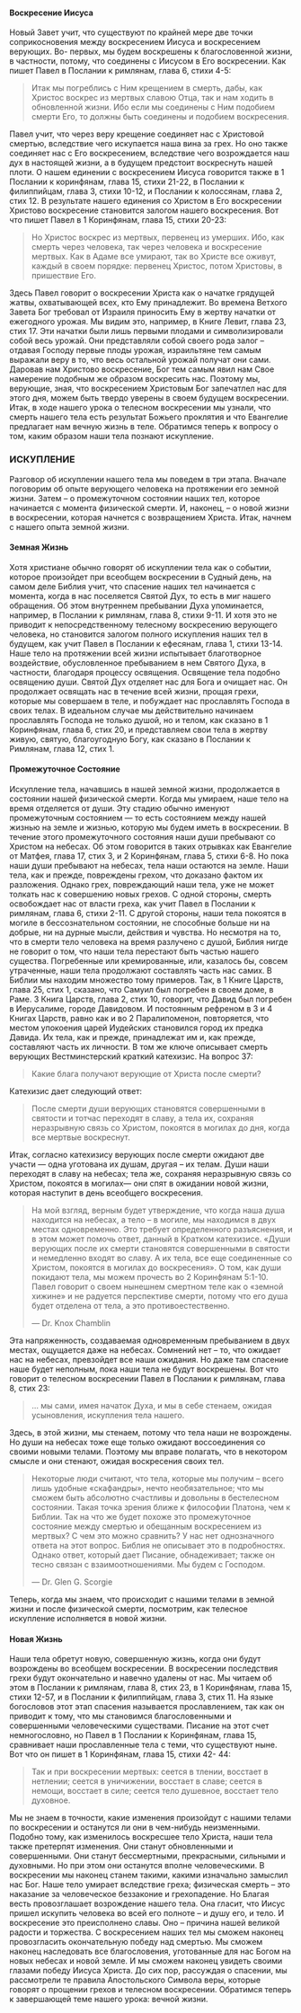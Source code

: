 #### Воскресение Иисуса
	
Новый Завет учит, что существуют по крайней мере две точки соприкосновения между воскресением Иисуса и воскресением верующих. Во- первых, мы будем воскрешены к благословенной жизни, в частности, потому, что соединены с Иисусом в Его воскресении.
Как пишет Павел в Послании к римлянам, глава 6, стихи 4-5:

> Итак мы погреблись с Ним крещением в смерть, дабы, как Христос воскрес из мертвых славою Отца, так и нам ходить в обновленной жизни. Ибо если мы соединены с Ним подобием смерти Его, то должны быть соединены и подобием воскресения.

Павел учит, что через веру крещение соединяет нас с Христовой смертью, вследствие чего искупается наша вина за грех. Но оно также соединяет нас с Его воскресением, вследствие чего возрождается наш дух в настоящей жизни, а в будущем предстоит воскреснуть нашей плоти. О нашем единении с воскресением Иисуса говорится также в 1 Послании к коринфянам, глава 15, стихи 21-22, в Послании к филиппийцам, глава 3, стихи 10-12, и Послании к колоссянам, глава 2, стих 12. В результате нашего единения со Христом в Его воскресении Христово воскресение становится залогом нашего воскресения.
Вот что пишет Павел в 1 Коринфянам, глава 15, стихи 20-23:

> Но Христос воскрес из мертвых, первенец из умерших. Ибо, как смерть через человека, так через человека и воскресение мертвых. Как в Адаме все умирают, так во Христе все оживут, каждый в своем порядке: первенец Христос, потом Христовы, в пришествие Его.

Здесь Павел говорит о воскресении Христа как о начатке грядущей жатвы, охватывающей всех, кто Ему принадлежит.
Во времена Ветхого Завета Бог требовал от Израиля приносить Ему в жертву начатки от ежегодного урожая. Мы видим это, например, в Книге Левит, глава 23, стих 17. Эти начатки были лишь первыми плодами и символизировали собой весь урожай. Они представляли собой своего рода залог – отдавая Господу первые плоды урожая, израильтяне тем самым выражали веру в то, что весь остальной урожай получат они сами. Даровав нам Христово воскресение, Бог тем самым явил нам Свое намерение подобным же образом воскресить нас. Поэтому мы, верующие, зная, что воскресением Христовым Бог запечатлел нас для этого дня, можем быть твердо уверены в своем будущем воскресении.
Итак, в ходе нашего урока о телесном воскресении мы узнали, что смерть нашего тела есть результат Божьего проклятия и что Евангелие предлагает нам вечную жизнь в теле. Обратимся теперь к вопросу о том, каким образом наши тела познают искупление.

### ИСКУПЛЕНИЕ
	
Разговор об искуплении нашего тела мы поведем в три этапа. Вначале поговорим об опыте верующего человека на протяжении его земной жизни. Затем – о промежуточном состоянии наших тел, которое начинается с момента физической смерти. И, наконец, – о новой жизни в воскресении, которая начнется с возвращением Христа. Итак, начнем с нашего опыта земной жизни.


#### Земная Жизнь

Хотя христиане обычно говорят об искуплении тела как о событии, которое произойдет при всеобщем воскресении в Судный день, на самом деле Библия учит, что спасение наших тел начинается с момента, когда в нас поселяется Святой Дух, то есть в миг нашего обращения. Об этом внутреннем пребывании Духа упоминается, например, в Послании к римлянам, глава 8, стихи 9-11. И хотя это не приводит к непосредственному телесному воскресению верующего человека, но становится залогом полного искупления наших тел в будущем, как учит Павел в Послании к ефесянам, глава 1, стихи 13-14.
Наше тело на протяжении всей жизни испытывает благотворное воздействие, обусловленное пребыванием в нем Святого Духа, в частности, благодаря процессу освящения. Освящение тела подобно освящению души. Святой Дух отделяет нас для Бога и очищает нас. Он продолжает освящать нас в течение всей жизни, прощая грехи, которые мы совершаем в теле, и побуждает нас прославлять Господа в своих телах. В идеальном случае мы действительно начинаем прославлять Господа не только душой, но и телом, как сказано в 1 Коринфянам, глава 6, стих 20, и представляем свои тела в жертву живую, святую, благоугодную Богу, как сказано в Послании к Римлянам, глава 12, стих 1.


#### Промежуточное Состояние

Искупление тела, начавшись в нашей земной жизни, продолжается в состоянии нашей физической смерти.
Когда мы умираем, наше тело на время отделяется от души. Эту стадию обычно именуют промежуточным состоянием — то есть состоянием между нашей жизнью на земле и жизнью, которую мы будем иметь в воскресении. В течение этого промежуточного состояния наши души пребывают со Христом на небесах. Об этом говорится в таких отрывках как Евангелие от Матфея, глава 17, стих 3, и 2 Коринфянам, глава 5, стихи 6-8.
Но пока наши души пребывают на небесах, тела наши остаются на земле. Наши тела, как и прежде, повреждены грехом, что доказано фактом их разложения. Однако грех, повреждающий наши тела, уже не может толкать нас к совершению новых грехов. С одной стороны, смерть освобождает нас от власти греха, как учит Павел в Послании к римлянам, глава 6, стихи 2-11. С другой стороны, наши тела покоятся в могиле в бессознательном состоянии, не способные больше ни на добрые, ни на дурные мысли, действия и чувства.
Но несмотря на то, что в смерти тело человека на время разлучено с душой, Библия нигде не говорит о том, что наши тела перестают быть частью нашего существа. Погребенные или кремированные, или, казалось бы, совсем утраченные, наши тела продолжают составлять часть нас самих. В Библии мы находим множество тому примеров. Так, в 1 Книге Царств, глава 25, стих 1, сказано, что Самуил был погребен в своем доме, в Раме. 3 Книга Царств, глава 2, стих 10, говорит, что Давид был погребен в Иерусалиме, городе Давидовом. И постоянным рефреном в 3 и 4 Книгах Царств, равно как и во 2 Паралипоменон, повторяется, что местом упокоения царей Иудейских становился город их предка Давида. Их тела, как и прежде, принадлежат им и, как прежде, составляют часть их личности.
В том же ключе описывает смерть верующих Вестминстерский краткий катехизис. На вопрос 37:

> Какие блага получают верующие от Христа после смерти?

Катехизис дает следующий ответ:

> После смерти души верующих становятся совершенными в святости и тотчас переходят в славу, а тела их, сохраняя неразрывную связь со Христом, покоятся в могилах до дня, когда все мертвые воскреснут.

Итак, согласно катехизису верующих после смерти ожидают две участи — одна уготована их душам, другая – их телам. Души наши переходят в славу на небесах; тела же, сохраняя неразрывную связь со Христом, покоятся в могилах— они спят в ожидании новой жизни, которая наступит в день всеобщего воскресения.

> На мой взгляд, верным будет утверждение, что когда наша душа находится на небесах, а тело – в могиле, мы находимся в двух местах одновременно. Это требует определенного разъяснения, и в этом может помочь ответ, данный в Кратком катехизисе. «Души верующих после их смерти становятся совершенными в святости и немедленно входят во славу. А их тела, все еще соединенные со Христом, покоятся в могилах до воскресения». О том, как души покидают тела, мы можем прочесть во 2 Коринфянам 5:1-10. Павел говорит о своем нынешнем смертном теле как о «земной хижине» и не радуется перспективе смерти, потому что его душа будет отделена от тела, а это противоестественно.
> 
> —	Dr. Knox Chamblin

Эта напряженность, создаваемая одновременным пребыванием в двух местах, ощущается даже на небесах. Сомнений нет – то, что ожидает нас на небесах, превзойдет все наши ожидания. Но даже там спасение наше будет неполным, пока наши тела не будут воскрешены.
Вот что говорит о телесном воскресении Павел в Послании к римлянам, глава 8, стих 23:

> ... мы сами, имея начаток Духа, и мы в себе стенаем, ожидая усыновления, искупления тела нашего.

Здесь, в этой жизни, мы стенаем, потому что тела наши не возрождены. Но души на небесах тоже еще только ожидают воссоединения со своими новыми телами. Поэтому мы вправе полагать, что в некотором смысле и они стенают, ожидая воскресения своих тел.

> Некоторые люди считают, что тела, которые мы получим – всего лишь удобные «скафандры», нечто необязательное; что мы сможем быть абсолютно счастливы и довольны в бестелесном состоянии. Такая точка зрения ближе к философии Платона, чем к Библии. Так на что же будет похоже это промежуточное состояние
между смертью и обещанным воскресением из мертвых? С чем это можно сравнить? У нас нет однозначного ответа на этот вопрос. Библия не описывает это в подробностях. Однако ответ, который дает Писание, обнадеживает; также он тесно связан с взаимоотношениями. Мы будем с Господом.
> 
> —	Dr. Glen G. Scorgie

Теперь, когда мы знаем, что происходит с нашими телами в земной жизни и после физической смерти, посмотрим, как телесное искупление исполняется в новой жизни.


#### Новая Жизнь

Наши тела обретут новую, совершенную жизнь, когда они будут возрождены во всеобщем воскресении. В воскресении последствия грехи будут окончательно и навечно удалены от нас. Мы читаем об этом в Послании к римлянам, глава 8, стих 23, в 1 Коринфянам, глава 15, стихи 12-57, и в Послании к филиппийцам, глава 3, стих 11. На языке богословов этот этап спасения называется прославлением, так как он приводит к тому, что мы становимся благословенными и совершенными человеческими существами. Писание на этот счет немногословно, но Павел в 1 Послании к Коринфянам, глава 15, сравнивает наши прославленные тела с теми, что существуют ныне.
Вот что он пишет в 1 Коринфянам, глава 15, стихи 42- 44:

> Так и при воскресении мертвых: сеется в тлении, восстает в нетлении; сеется в уничижении, восстает в славе; сеется в немощи, восстает в силе; сеется тело душевное, восстает тело духовное.


Мы не знаем в точности, какие изменения произойдут с нашими телами по воскресении и останутся ли они в чем-нибудь неизменными. Подобно тому, как изменилось воскресшее тело Христа, наши тела также претерпят изменения. Они станут обновленными и совершенными. Они станут бессмертными, прекрасными, сильными и духовными. Но при этом они останутся вполне человеческими. В воскресении мы наконец станем такими, какими изначально замыслил нас Бог.
Наше тело умирает вследствие греха; физическая смерть – это наказание за человеческое беззаконие и грехопадение. Но Благая весть провозглашает возрождение нашего тела. Она гласит, что Иисус пришел искупить человека во всей его полноте – и душу его, и тело. И воскресение это преисполнено славы. Оно – причина нашей великой радости и торжества. С воскресением наших тел мы сможем наконец провозгласить окончательную победу над смертью. Мы сможем наконец наследовать все благословения, уготованные для нас Богом на новых небесах и новой земле. И мы сможем наконец увидеть своими глазами победу Иисуса Христа.
До сих пор, рассуждая о спасении, мы рассмотрели те правила Апостольского Символа веры, которые говорят о прощении грехов и телесном воскресении. Обратимся теперь к завершающей теме нашего урока: вечной жизни.
